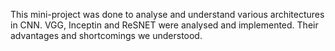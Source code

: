 This mini-project was done to analyse and understand various architectures in CNN.
VGG, Inceptin and ReSNET were analysed and implemented.
Their advantages and shortcomings we understood.
